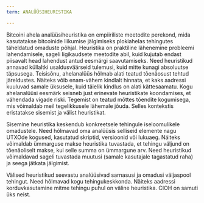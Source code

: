 ```yaml
---
term: ANALÜÜSIHEURISTIKA

---
```

Bitcoini ahela analüüsiheuristika on empiiriliste meetodite perekond, mida kasutatakse bitcoinide liikumise jälgimiseks plokiahelas tehingutes täheldatud omaduste põhjal. Heuristika on praktiline lähenemine probleemi lahendamisele, sageli ligikaudsete meetodite abil, kuid kujutab endast piisavalt head lahendust antud eesmärgi saavutamiseks. Need heuristikud annavad küllaltki usaldusväärseid tulemusi, kuid mitte kunagi absoluutse täpsusega. Teisisõnu, ahelanalüüs hõlmab alati teatud tõenäosust tehtud järeldustes. Näiteks võib enam-vähem kindlalt hinnata, et kaks aadressi kuuluvad samale üksusele, kuid täielik kindlus on alati kättesaamatu. Kogu ahelanalüüsi eesmärk seisneb just erinevate heuristikate koondamises, et vähendada vigade riski. Tegemist on teatud mõttes tõendite kogumisega, mis võimaldab meil tegelikkusele lähemale jõuda. Selles kontekstis eristatakse sisemist ja välist heuristikat.

Sisemine heuristika keskendub konkreetsele tehingule iseloomulikele omadustele. Need hõlmavad oma analüüsis selliseid elemente nagu UTXOde kogused, kasutatud skriptid, versioonid või lukuaeg. Näiteks võimaldab ümmarguse makse heuristika tuvastada, et tehingu väljund on tõenäoliselt makse, kui selle summa on ümmargune arv. Need heuristikud võimaldavad sageli tuvastada muutusi (samale kasutajale tagastatud raha) ja seega jätkata jälgimist.

Välised heuristikud seevastu analüüsivad sarnasusi ja omadusi väljaspool tehingut. Need hõlmavad kogu tehingukeskkonda. Näiteks aadressi korduvkasutamine mitme tehingu puhul on väline heuristika. CIOH on samuti üks neist.